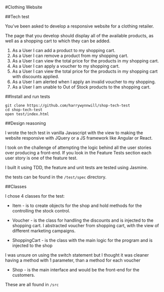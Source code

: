 #Clothing Website

##Tech test

You’ve been asked to develop a responsive website for a clothing retailer.


The page that you develop should display all of the available products, as well as a shopping cart to which they can be added.


1. As a User I can add a product to my shopping cart.
2. As a User I can remove a product from my shopping cart.
3. As a User I can view the total price for the products in my shopping cart.
4. As a User I can apply a voucher to my shopping cart.
5. As a User I can view the total price for the products in my shopping cart with discounts applied.
6. As a User I am alerted when I apply an invalid voucher to my shopping.
7. As a User I am unable to Out of Stock products to the shopping cart.


##Install and run tests

```
git clone https://github.com/harrywynnwill/shop-tech-test
cd shop-tech-test
open test/index.html

```

##Design reasoning

I wrote the tech test in vanilla Javascript with the view to making the website responsive with JQuery or a JS framework like Angular or React.

I took on the challenge of attempting the logic behind all the user stories over producing a front-end.
If you look in the Feature Tests section each user story is one of the feature test.

I built it using TDD, the feature and unit tests are tested using Jasmine.

the tests can be found in the `/test/spec` directory.

##Classes

I chose 4 classes for the test:

+  Item - is to create objects for the shop and hold methods for the controlling the stock control.
+  Voucher - is the class for handling the discounts and is injected to the shopping cart.
  I abstracted voucher from shopping cart, with the view of different marketing campaigns.

+  ShoppingCart  - is the class with the main logic for the program and is injected to the shop

  I was unsure on using the switch statement but I thought it was cleaner having a method with 1 parameter, than a method for each voucher

+  Shop - is the main interface and would be the front-end for the customers.

These are all found in `/src`
